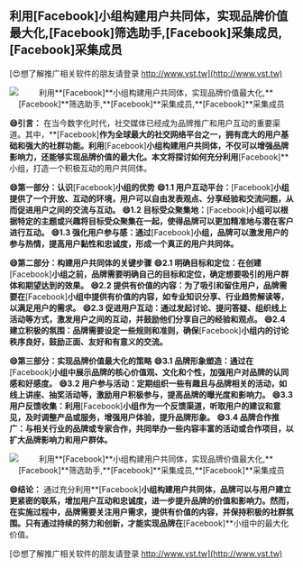 ## **利用**[Facebook]**小组构建用户共同体，实现品牌价值最大化,**[Facebook]**筛选助手,**[Facebook]**采集成员,**[Facebook]**采集成员**

[😍想了解推广相关软件的朋友请登录 http://www.vst.tw](http://www.vst.tw)

 <center><img src="https://vst.tw/MP4/tuiguang/png/8.png" alt="利用**[Facebook]**小组构建用户共同体，实现品牌价值最大化,**[Facebook]**筛选助手,**[Facebook]**采集成员,**[Facebook]**采集成员"></center>

**😄引言：**
在当今数字化时代，社交媒体已经成为品牌推广和用户互动的重要渠道。其中，**[Facebook]**作为全球最大的社交网络平台之一，拥有庞大的用户基础和强大的社群功能。利用**[Facebook]**小组构建用户共同体，不仅可以增强品牌影响力，还能够实现品牌价值的最大化。本文将探讨如何充分利用**[Facebook]**小组，打造一个积极互动的用户共同体。

**😄第一部分：认识**[Facebook]**小组的优势**
**😄1.1 用户互动平台：**[Facebook]**小组提供了一个开放、互动的环境，用户可以自由发表观点、分享经验和交流问题，从而促进用户之间的交流与互动。**
**😄1.2 目标受众聚集地：**[Facebook]**小组可以根据特定的主题或兴趣将目标受众聚集在一起，使得品牌可以更加精准地与潜在客户进行互动。**
**😄1.3 强化用户参与感：通过**[Facebook]**小组，品牌可以激发用户的参与热情，提高用户黏性和忠诚度，形成一个真正的用户共同体。**

**😄第二部分：构建用户共同体的关键步骤**
**😄2.1 明确目标和定位：在创建**[Facebook]**小组之前，品牌需要明确自己的目标和定位，确定想要吸引的用户群体和期望达到的效果。**
**😄2.2 提供有价值的内容：为了吸引和留住用户，品牌需要在**[Facebook]**小组中提供有价值的内容，如专业知识分享、行业趋势解读等，以满足用户的需求。**
**😄2.3 促进用户互动：通过发起讨论、提问答疑、组织线上活动等方式，激发用户之间的互动，并鼓励他们分享自己的经验和观点。**
**😄2.4 建立积极的氛围：品牌需要设定一些规则和准则，确保**[Facebook]**小组内的讨论秩序良好，鼓励正面、友好和有意义的交流。**

**😄第三部分：实现品牌价值最大化的策略**
**😄3.1 品牌形象塑造：通过在**[Facebook]**小组中展示品牌的核心价值观、文化和个性，加强用户对品牌的认同感和好感度。**
**😄3.2 用户参与活动：定期组织一些有趣且与品牌相关的活动，如线上讲座、抽奖活动等，激励用户积极参与，提高品牌的曝光度和影响力。**
**😄3.3 用户反馈收集：利用**[Facebook]**小组作为一个反馈渠道，听取用户的建议和意见，及时调整产品或服务，增强用户体验，提升品牌形象。**
**😄3.4 品牌合作推广：与相关行业的品牌或专家合作，共同举办一些内容丰富的活动或合作项目，以扩大品牌影响力和用户群体。**

 <center><img src="https://vst.tw/MP4/tuiguang/png/6.png" alt="利用**[Facebook]**小组构建用户共同体，实现品牌价值最大化,**[Facebook]**筛选助手,**[Facebook]**采集成员,**[Facebook]**采集成员"></center>

**😄结论：**
通过充分利用**[Facebook]**小组构建用户共同体，品牌可以与用户建立更紧密的联系，增加用户互动和忠诚度，进一步提升品牌的价值和影响力。然而，在实施过程中，品牌需要关注用户需求，提供有价值的内容，并保持积极的社群氛围。只有通过持续的努力和创新，才能实现品牌在**[Facebook]**小组中的最大化价值。

[😍想了解推广相关软件的朋友请登录 http://www.vst.tw](http://www.vst.tw)



